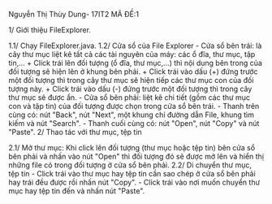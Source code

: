 Nguyễn Thị Thùy Dung- 17IT2  MÃ ĐỀ:1



1/ Giới thiệu FileExplorer.

1.1/ Chạy FileExplorer.java.
1.2/ Cửa sổ của File Explorer
    - Cửa sổ bên trái: là cây thư mục liệt kê tất cả các tài nguyên của máy: các ổ đĩa, thư mục, tập tin,…
      + Click trái lên đối tượng (ổ đĩa, thư mục,…) thì nội dung bên trong của đối tượng sẽ hiện lên ở khung bên phải.
      + Click trái vào dấu (+) đứng trước một đối tượng thì trong cây thư mục sẽ hiện tiếp các thư mục con của đối tượng này.
      + Click trái vào dấu (-) đứng trước một đối tượng thì trong cây thư mục sẽ được ẩn.
    - Cửa sổ bên phải: liệt kê chi tiết (gồm các thư mục con và tập tin) của đối tượng được chọn trong cửa sổ bên trái.
    - Thanh trên cùng có: nút "Back", nút "Next", một khung chỉ đường dẫn File, khung tìm kiếm và nút "Search".
    - Thanh cuối cùng có: nút "Open", nút "Copy" và nút "Paste".
2/ Thao tác với thư mục, tệp tin

2.1/ Mở thư mục: Khi click lên đối tượng (thư mục hoặc tệp tin) bên cửa sổ bên phải và nhấn vào nút "Open" thì đối tượng đó sẽ được mở lên và hiển thị những file có trong đối tượng ở cửa sổ bên phải.
2.2/ Di chuyển thư mục, tệp tin
     - Click trái vào thư mục hay tệp tin cần sao chép ở cửa sổ bên phải hay trái đều được rồi nhấn nút "Copy".
     - Click trái vào nơi muốn chuyển thư mục hay tệp tin đến và nhấn nút "Paste".
